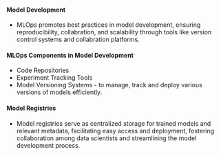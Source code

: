 #### Model Development 

- MLOps promotes best practices in model development, ensuring reproducibility, collabration, and scalability through tools like version control systems and collabration platforms. 


#### MLOps Components in Model Development 

- Code Repositories 
- Experiment Tracking Tools 
- Model Versioning Systems - to manage, track and deploy various versions of models efficiently. 


#### Model Registries 

- Model registries serve as centralized storage for trained models and relevant metadata, facilitating easy access and deployment, fostering collaboration among data scientists and streamlining the model development process. 

